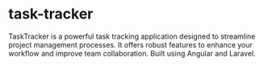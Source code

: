 # task-tracker
TaskTracker is a powerful task tracking application designed to streamline project management processes. It offers robust features to enhance your workflow and improve team collaboration. Built using Angular and Laravel.
